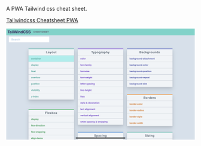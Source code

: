 A PWA Tailwind css cheat sheet.

[Tailwindcss Cheatsheet PWA](https://tailwindcss-cheatsheet-pwa-fu4303.vercel.app)

![](tailwindcss-cheatsheet-pwa.png)
